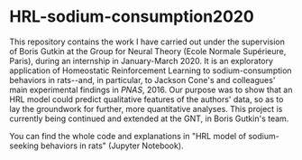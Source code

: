 # HRL-sodium-consumption2020

This repository contains the work I have carried out under the supervision of Boris Gutkin at the Group for Neural Theory (Ecole Normale Supérieure, Paris), during an internship in January-March 2020. It is an exploratory application of Homeostatic Reinforcement Learning to sodium-consumption behaviors in rats--and, in particular, to Jackson Cone's and colleagues' main experimental findings in *PNAS*, 2016. Our purpose was to show that an HRL model could predict qualitative features of the authors' data, so as to lay the groundwork for further, more quantitative analyses. This project is currently being continued and extended at the GNT, in Boris Gutkin's team. 

You can find the whole code and explanations in "HRL model of sodium-seeking behaviors in rats" (Jupyter Notebook). 
